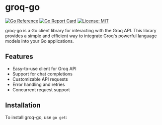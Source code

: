 # groq-go

[![Go Reference](https://pkg.go.dev/badge/github.com/hasitpbhatt/groq-go.svg)](https://pkg.go.dev/github.com/hasitpbhatt/groq-go)
[![Go Report Card](https://goreportcard.com/badge/github.com/hasitpbhatt/groq-go)](https://goreportcard.com/report/github.com/hasitpbhatt/groq-go)
[![License: MIT](https://img.shields.io/badge/License-MIT-yellow.svg)](https://opensource.org/licenses/MIT)

groq-go is a Go client library for interacting with the Groq API. This library provides a simple and efficient way to integrate Groq's powerful language models into your Go applications.

## Features

- Easy-to-use client for Groq API
- Support for chat completions
- Customizable API requests
- Error handling and retries
- Concurrent request support

## Installation

To install groq-go, use `go get`:
